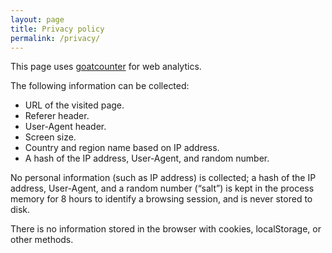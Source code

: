 ```yaml
---
layout: page
title: Privacy policy
permalink: /privacy/
---
```


This page uses [goatcounter](https://www.goatcounter.com/) for web analytics.

The following information can be collected:

* URL of the visited page.
* Referer header.
* User-Agent header.
* Screen size.
* Country and region name based on IP address.
* A hash of the IP address, User-Agent, and random number.

No personal information (such as IP address) is collected; a hash of the IP address, User-Agent, and a random number (“salt”) is kept in the process memory for 8 hours to identify a browsing session, and is never stored to disk.

There is no information stored in the browser with cookies, localStorage, or other methods.
